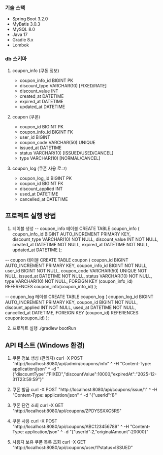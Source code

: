 ### 기술 스택
- Spring Boot 3.2.0
- MyBatis 3.0.3
- MySQL 8.0
- Java 17
- Gradle 8.x
- Lombok

### db 스키마
1. coupon_info (쿠폰 정보)
   - coupon_info_id BIGINT PK
   - discount_type VARCHAR(10) [FIXED/RATE]
   - discount_value INT
   - created_at DATETIME
   - expired_at DATETIME
   - updated_at DATETIME

2. coupon (쿠폰)
   - coupon_id BIGINT PK
   - coupon_info_id BIGINT FK
   - user_id BIGINT
   - coupon_code VARCHAR(50) UNIQUE
   - issued_at DATETIME
   - status VARCHAR(10) [ISSUED/USED/CANCEL]
   - type VARCHAR(10) [NORMAL/CANCEL]

3. coupon_log (쿠폰 사용 로그)
   - coupon_log_id BIGINT PK
   - coupon_id BIGINT FK
   - discount_applied INT
   - used_at DATETIME
   - cancelled_at DATETIME

## 프로젝트 실행 방법

1. 테이블 생성
-- coupon_info 테이블
CREATE TABLE coupon_info (
    coupon_info_id BIGINT AUTO_INCREMENT PRIMARY KEY,
    discount_type VARCHAR(10) NOT NULL,
    discount_value INT NOT NULL,
    created_at DATETIME NOT NULL,
    expired_at DATETIME NOT NULL,
    updated_at DATETIME
);

-- coupon 테이블
CREATE TABLE coupon (
    coupon_id BIGINT AUTO_INCREMENT PRIMARY KEY,
    coupon_info_id BIGINT NOT NULL,
    user_id BIGINT NOT NULL,
    coupon_code VARCHAR(50) UNIQUE NOT NULL,
    issued_at DATETIME NOT NULL,
    status VARCHAR(10) NOT NULL,
    type VARCHAR(10) NOT NULL,
    FOREIGN KEY (coupon_info_id) REFERENCES coupon_info(coupon_info_id)
);

-- coupon_log 테이블
CREATE TABLE coupon_log (
    coupon_log_id BIGINT AUTO_INCREMENT PRIMARY KEY,
    coupon_id BIGINT NOT NULL,
    discount_applied INT NOT NULL,
    used_at DATETIME NOT NULL,
    cancelled_at DATETIME,
    FOREIGN KEY (coupon_id) REFERENCES coupon(coupon_id)
);

2. 프로젝트 실행
./gradlew bootRun

## API 테스트 (Windows 환경)

1. 쿠폰 정보 생성 (관리자)
curl -X POST "http://localhost:8080/api/admin/coupons/info" ^
  -H "Content-Type: application/json" ^
  -d "{\"discountType\":\"FIXED\",\"discountValue\":10000,\"expiredAt\":\"2025-12-31T23:59:59\"}"

2. 쿠폰 발급
curl -X POST "http://localhost:8080/api/coupons/issue/1" ^
  -H "Content-Type: application/json" ^
  -d "{\"userId\":1}"

3. 쿠폰 단건 조회
curl -X GET "http://localhost:8080/api/coupons/ZPDYSSXXC5RS"

4. 쿠폰 사용
curl -X POST "http://localhost:8080/api/coupons/ABC123456789" ^
  -H "Content-Type: application/json" ^
  -d "{\"userId\":2,\"originalAmount\":20000}"

5. 사용자 보유 쿠폰 목록 조회
curl -X GET "http://localhost:8080/api/coupons/user/1?status=ISSUED"
